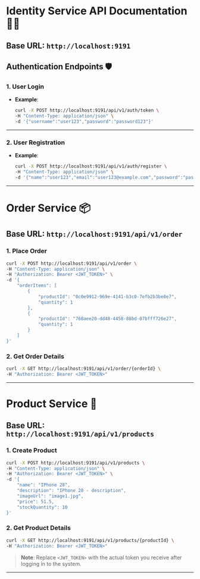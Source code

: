 
# Identity Service API Documentation 🧑‍💻

## Base URL: `http://localhost:9191`

## Authentication Endpoints 🛡️

### 1. **User Login**
- **Example**:
  ```bash
  curl -X POST http://localhost:9191/api/v1/auth/token \
  -H "Content-Type: application/json" \
  -d '{"username":"user123","password":"password123"}'
  ```

---

### 2. **User Registration**
- **Example**:
  ```bash
  curl -X POST http://localhost:9191/api/v1/auth/register \
  -H "Content-Type: application/json" \
  -d '{"name":"user123","email":"user123@example.com","password":"password123"}'
  ```

---

# Order Service 📦

## Base URL: `http://localhost:9191/api/v1/order`

### 1. **Place Order**

```bash
curl -X POST http://localhost:9191/api/v1/order \
-H "Content-Type: application/json" \
-H "Authorization: Bearer <JWT_TOKEN>" \
-d '{
    "orderItems": [
        {
            "productId": "0c0e9912-969e-4141-b3c0-7efb2b3be8e7",
            "quantity": 1
        },
        {
            "productId": "768aee20-dd48-4458-88bd-07bfff726e27",
            "quantity": 1
        }
    ]
}'
```

### 2. **Get Order Details**

```bash
curl -X GET http://localhost:9191/api/v1/order/{orderId} \
-H "Authorization: Bearer <JWT_TOKEN>"
```

---

# Product Service 🛒

## Base URL: `http://localhost:9191/api/v1/products`

### 1. **Create Product**

```bash
curl -X POST http://localhost:9191/api/v1/products \
-H "Content-Type: application/json" \
-H "Authorization: Bearer <JWT_TOKEN>" \
-d '{
    "name": "IPhone 28",
    "description": "IPhone 28 - description",
    "imageUrl": "image1.jpg",
    "price": 51.5,
    "stockQuantity": 10
}'
```

### 2. **Get Product Details**

```bash
curl -X GET http://localhost:9191/api/v1/products/{productId} \
-H "Authorization: Bearer <JWT_TOKEN>"
```

> **Note**: Replace `<JWT_TOKEN>` with the actual token you receive after logging in to the system.

---
